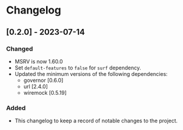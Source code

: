 # Changelog

## [0.2.0] - 2023-07-14

### Changed

- MSRV is now 1.60.0
- Set `default-features` to `false` for `surf` dependency.
- Updated the minimum versions of the following dependencies:
  - governor [0.6.0]
  - url [2.4.0]
  - wiremock [0.5.19]

### Added

- This changelog to keep a record of notable changes to the project.
